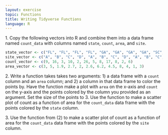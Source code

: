 ```yaml
---
layout: exercise
topic: Functions
title: Writing Tidyverse Functions
language: R
---
```


1\. Copy the following vectors into R and combine them into a data frame named `count_data` with columns named `state`, `count`, `area`, and `site`.

```r
state_vector <- c("FL", "FL", "FL", "FL", "GA", "GA", "GA", "GA", "SC", "SC", "SC", "SC")
site_vector <- c("A", "B", "C", "D", "A", "B", "C", "D", "A", "B", "C", "D")
count_vector <- c(9, 16, 3, 10, 2, 26, 5, 8, 17, 8, 2, 6)
area_vector <- c(3, 5, 1.9, 2.7, 2, 2.6, 6.2, 4.5, 8, 4, 1, 3)
```

2\. Write a function takes takes two arguments: 1) a data frame with a `count` column and an `area` column; and 2) a column in that data frame to color the points by. Have the function make a plot with `area` on the x-axis and `count` on the y-axis and the points colored by the column you provided as an argument. Set the size of the points to 3. Use the function to make a scatter plot of count as a function of area for the `count_data` data frame with the points colored by the `state` column.

3\. Use the function from (2) to make a scatter plot of count as a function of area for the `count_data` data frame with the points colored by the `site` column.
